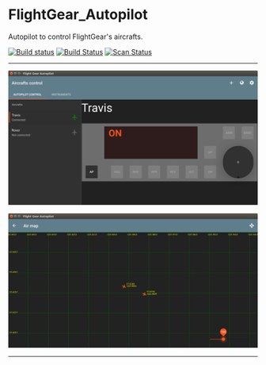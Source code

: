 # FlightGear_Autopilot

Autopilot to control FlightGear's aircrafts.

[![Build status](https://ci.appveyor.com/api/projects/status/i0s0x37oe76f5hpi?svg=true)](https://ci.appveyor.com/project/approximator/flightgear-autopilot)
[![Build Status](https://travis-ci.org/approximator/FlightGear_Autopilot.svg)](https://travis-ci.org/approximator/FlightGear_Autopilot)
[![Scan Status](https://scan.coverity.com/projects/4231/badge.svg)](https://scan.coverity.com/projects/4231)

-----------------------------------------

![Main window screenshot](doc/images/main_window.png)

![Air map screenshot](doc/images/map.png)

-----------------------------------------
